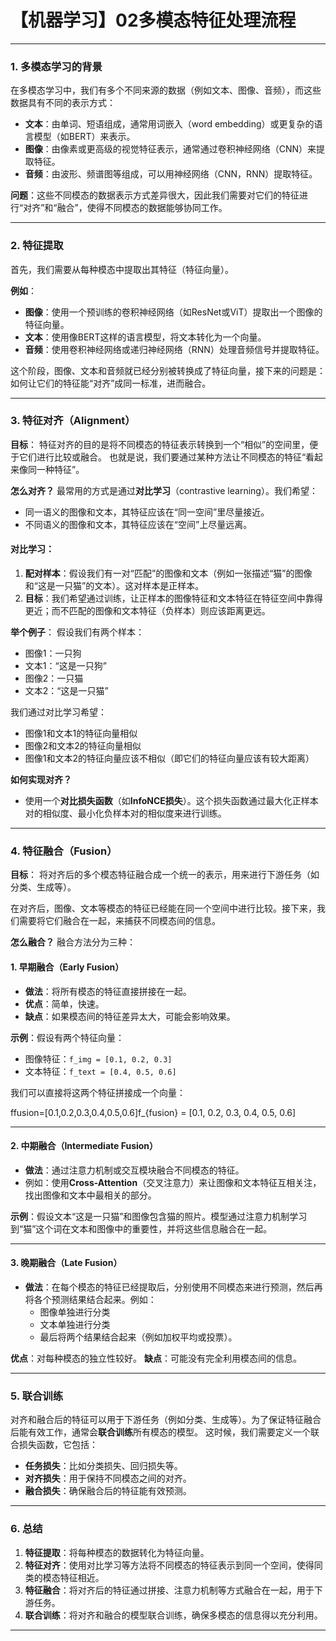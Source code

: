# 【机器学习】02多模态特征处理流程

------

### 1. **多模态学习的背景**

在多模态学习中，我们有多个不同来源的数据（例如文本、图像、音频），而这些数据具有不同的表示方式：

- **文本**：由单词、短语组成，通常用词嵌入（word embedding）或更复杂的语言模型（如BERT）来表示。
- **图像**：由像素或更高级的视觉特征表示，通常通过卷积神经网络（CNN）来提取特征。
- **音频**：由波形、频谱图等组成，可以用神经网络（CNN，RNN）提取特征。

**问题**：这些不同模态的数据表示方式差异很大，因此我们需要对它们的特征进行“对齐”和“融合”，使得不同模态的数据能够协同工作。

------

### 2. **特征提取**

首先，我们需要从每种模态中提取出其特征（特征向量）。

**例如**：

- **图像**：使用一个预训练的卷积神经网络（如ResNet或ViT）提取出一个图像的特征向量。
- **文本**：使用像BERT这样的语言模型，将文本转化为一个向量。
- **音频**：使用卷积神经网络或递归神经网络（RNN）处理音频信号并提取特征。

这个阶段，图像、文本和音频就已经分别被转换成了特征向量，接下来的问题是：如何让它们的特征能“对齐”成同一标准，进而融合。

------

### 3. **特征对齐（Alignment）**

**目标**：
特征对齐的目的是将不同模态的特征表示转换到一个“相似”的空间里，便于它们进行比较或融合。
也就是说，我们要通过某种方法让不同模态的特征“看起来像同一种特征”。

**怎么对齐？**
最常用的方式是通过**对比学习**（contrastive learning）。我们希望：

- 同一语义的图像和文本，其特征应该在“同一空间”里尽量接近。
- 不同语义的图像和文本，其特征应该在“空间”上尽量远离。

#### 对比学习：

1. **配对样本**：假设我们有一对“匹配”的图像和文本（例如一张描述“猫”的图像和“这是一只猫”的文本）。这对样本是正样本。
2. **目标**：我们希望通过训练，让正样本的图像特征和文本特征在特征空间中靠得更近；而不匹配的图像和文本特征（负样本）则应该距离更远。

**举个例子**：
假设我们有两个样本：

- 图像1：一只狗
- 文本1：“这是一只狗”
- 图像2：一只猫
- 文本2：“这是一只猫”

我们通过对比学习希望：

- 图像1和文本1的特征向量相似
- 图像2和文本2的特征向量相似
- 图像1和文本2的特征向量应该不相似（即它们的特征向量应该有较大距离）

**如何实现对齐？**

- 使用一个**对比损失函数**（如**InfoNCE损失**）。这个损失函数通过最大化正样本对的相似度、最小化负样本对的相似度来进行训练。

------

### 4. **特征融合（Fusion）**

**目标**：
将对齐后的多个模态特征融合成一个统一的表示，用来进行下游任务（如分类、生成等）。

在对齐后，图像、文本等模态的特征已经能在同一个空间中进行比较。接下来，我们需要将它们融合在一起，来捕获不同模态间的信息。

**怎么融合？**
融合方法分为三种：

#### 1. **早期融合（Early Fusion）**

- **做法**：将所有模态的特征直接拼接在一起。
- **优点**：简单，快速。
- **缺点**：如果模态间的特征差异太大，可能会影响效果。

**示例**：假设有两个特征向量：

- 图像特征：`f_img = [0.1, 0.2, 0.3]`
- 文本特征：`f_text = [0.4, 0.5, 0.6]`

我们可以直接将这两个特征拼接成一个向量：

ffusion=[0.1,0.2,0.3,0.4,0.5,0.6]f_{fusion} = [0.1, 0.2, 0.3, 0.4, 0.5, 0.6]

------

#### 2. **中期融合（Intermediate Fusion）**

- **做法**：通过注意力机制或交互模块融合不同模态的特征。
- 例如：使用**Cross-Attention**（交叉注意力）来让图像和文本特征互相关注，找出图像和文本中最相关的部分。

**示例**：假设文本“这是一只猫”和图像包含猫的照片。模型通过注意力机制学习到“猫”这个词在文本和图像中的重要性，并将这些信息融合在一起。

------

#### 3. **晚期融合（Late Fusion）**

- **做法**：在每个模态的特征已经提取后，分别使用不同模态来进行预测，然后再将各个预测结果结合起来。例如：
  - 图像单独进行分类
  - 文本单独进行分类
  - 最后将两个结果结合起来（例如加权平均或投票）。

**优点**：对每种模态的独立性较好。
**缺点**：可能没有完全利用模态间的信息。

------

### 5. **联合训练**

对齐和融合后的特征可以用于下游任务（例如分类、生成等）。为了保证特征融合后能有效工作，通常会**联合训练**所有模态的模型。
这时候，我们需要定义一个联合损失函数，它包括：

- **任务损失**：比如分类损失、回归损失等。
- **对齐损失**：用于保持不同模态之间的对齐。
- **融合损失**：确保融合后的特征能有效预测。

------

### 6. **总结**

1. **特征提取**：将每种模态的数据转化为特征向量。
2. **特征对齐**：使用对比学习等方法将不同模态的特征表示到同一个空间，使得同类的模态特征相近。
3. **特征融合**：将对齐后的特征通过拼接、注意力机制等方式融合在一起，用于下游任务。
4. **联合训练**：将对齐和融合的模型联合训练，确保多模态的信息得以充分利用。



------